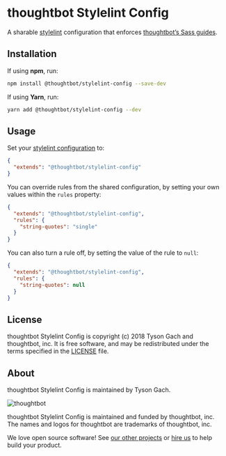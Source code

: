 # thoughtbot Stylelint Config

A sharable [stylelint][stylelint] configuration that enforces
[thoughtbot’s Sass guides][thoughtbot-sass-guides].

[stylelint]: https://stylelint.io/
[thoughtbot-sass-guides]: https://github.com/thoughtbot/guides/tree/master/style/sass

## Installation

If using **npm**, run:

```bash
npm install @thoughtbot/stylelint-config --save-dev
```

If using **Yarn**, run:

```bash
yarn add @thoughtbot/stylelint-config --dev
```

## Usage

Set your [stylelint configuration][stylelint-configuration] to:

```json
{
  "extends": "@thoughtbot/stylelint-config"
}
```

You can override rules from the shared configuration, by setting your
own values within the `rules` property:

```json
{
  "extends": "@thoughtbot/stylelint-config",
  "rules": {
    "string-quotes": "single"
  }
}
```

You can also turn a rule off, by setting the value of the rule to `null`:

```json
{
  "extends": "@thoughtbot/stylelint-config",
  "rules": {
    "string-quotes": null
  }
}
```

[stylelint-configuration]: https://stylelint.io/user-guide/configuration/

## License

thoughtbot Stylelint Config is copyright (c) 2018 Tyson Gach and
thoughtbot, inc. It is free software, and may be redistributed under the
terms specified in the [LICENSE] file.

[LICENSE]: /LICENSE.md

## About

thoughtbot Stylelint Config is maintained by Tyson Gach.

![thoughtbot](http://presskit.thoughtbot.com/images/thoughtbot-logo-for-readmes.svg)

thoughtbot Stylelint Config is maintained and funded by thoughtbot, inc.
The names and logos for thoughtbot are trademarks of thoughtbot, inc.

We love open source software! See [our other projects][community] or
[hire us][hire] to help build your product.

[community]: https://thoughtbot.com/community?utm_source=github
[hire]: https://thoughtbot.com/hire-us?utm_source=github
